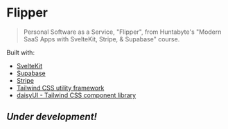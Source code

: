 # Flipper

> Personal Software as a Service, "Flipper", from Huntabyte's "Modern SaaS Apps with SvelteKit, Stripe, & Supabase" course.

Built with:

- [SvelteKit](https://github.com/sveltejs/kit)
- [Supabase](https://github.com/supabase/supabase)
- [Stripe](https://github.com/stripe/stripe-node)
- [Tailwind CSS utility framework](https://github.com/tailwindlabs/tailwindcss)
- [daisyUI - Tailwind CSS component library](https://github.com/saadeghi/daisyui)

## **_Under development!_**
